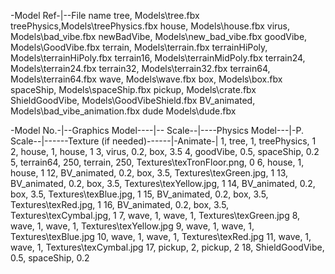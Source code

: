 ﻿-Model Ref-|--File name
tree,		Models\tree.fbx
treePhysics,Models\treePhysics.fbx
house,		Models\house.fbx
virus,		Models\bad_vibe.fbx
newBadVibe,		Models\new_bad_vibe.fbx
goodVibe,		Models\GoodVibe.fbx
terrain,	Models\terrain.fbx
terrainHiPoly,	Models\terrainHiPoly.fbx
terrain16,	Models\terrainMidPoly.fbx
terrain24,	Models\terrain24.fbx
terrain32,	Models\terrain32.fbx
terrain64,	Models\terrain64.fbx
wave,		Models\wave.fbx
box,		Models\box.fbx
spaceShip,  Models\spaceShip.fbx
pickup,		Models\crate.fbx
ShieldGoodVibe, Models\GoodVibeShield.fbx
BV_animated, Models\bad_vibe_animation.fbx
dude        Models\dude.fbx


-Model No.-|--Graphics Model----|-- Scale--|----Physics Model---|-P. Scale--|------Texture (if needed)------|-Animate-|
1,			tree,					1,		treePhysics,			1		
2,			house,					1,		house,					1
3,			virus,					0.2,	box,					3.5
4,			goodVibe,				0.5,	spaceShip,				0.2
5,			terrain64,			    250,	terrain,			    250,		Textures\texTronFloor.png,		0
6,			house,					1,		house,					1
12,			BV_animated,			0.2,	box,					3.5,		Textures\texGreen.jpg,			1
13,			BV_animated,			0.2,	box,					3.5,		Textures\texYellow.jpg,			1
14,			BV_animated,			0.2,	box,					3.5,		Textures\texBlue.jpg,			1
15,			BV_animated,			0.2,	box,					3.5,		Textures\texRed.jpg,			1
16,			BV_animated,			0.2,	box,					3.5,		Textures\texCymbal.jpg,			1
7,			wave,					1,		wave,					1,			Textures\texGreen.jpg
8,			wave,					1,		wave,					1,			Textures\texYellow.jpg
9,			wave,					1,		wave,					1,			Textures\texBlue.jpg
10,			wave,					1,		wave,					1,			Textures\texRed.jpg
11,			wave,					1,		wave,					1,			Textures\texCymbal.jpg
17,			pickup,					2,		pickup,					2
18,         ShieldGoodVibe,         0.5,    spaceShip,              0.2
